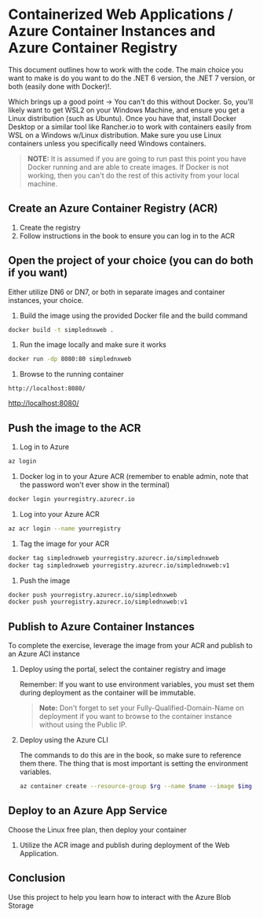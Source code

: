 # Containerized Web Applications / Azure Container Instances and Azure Container Registry

This document outlines how to work with the code.  The main choice you want to make is do you want to do the .NET 6 version, the .NET 7 version, or both (easily done with Docker)!.  

Which brings up a good point -> You can't do this without Docker.  So, you'll likely want to get WSL2 on your Windows Machine, and ensure you get a Linux distribution (such as Ubuntu).  Once you have that, install Docker Desktop or a similar tool like Rancher.io to work with containers easily from WSL on a Windows w/Linux distribution.  Make sure you use Linux containers unless you specifically need Windows containers.

>**NOTE:** It is assumed if you are going to run past this point you have Docker running and are able to create images.  If Docker is not working, then you can't do the rest of this activity from your local machine.

## Create an Azure Container Registry (ACR)

1. Create the registry
1. Follow instructions in the book to ensure you can log in to the ACR

## Open the project of your choice (you can do both if you want)

Either utilize DN6 or DN7, or both in separate images and container instances, your choice.

1. Build the image using the provided Docker file and the build command

```bash
docker build -t simplednxweb .
```  

1. Run the image locally and make sure it works

```bash
docker run -dp 8080:80 simplednxweb
```  

1. Browse to the running container

```https
http://localhost:8080/
```  

[http://localhost:8080/](http://localhost:8080)   

## Push the image to the ACR

1. Log in to Azure

```bash
az login
```  

1. Docker log in to your Azure ACR (remember to enable admin, note that the password won't ever show in the terminal)

```bash
docker login yourregistry.azurecr.io
```

1. Log into your Azure ACR

```bash
az acr login --name yourregistry
```

1. Tag the image for your ACR

```bash
docker tag simplednxweb yourregistry.azurecr.io/simplednxweb
docker tag simplednxweb yourregistry.azurecr.io/simplednxweb:v1
```  

1. Push the image

```bash
docker push yourregistry.azurecr.io/simplednxweb
docker push yourregistry.azurecr.io/simplednxweb:v1
```  
## Publish to Azure Container Instances

To complete the exercise, leverage the image from your ACR and publish to an Azure ACI instance

1. Deploy using the portal, select the container registry and image

    Remember: If you want to use environment variables, you must set them during deployment as the container will be immutable. 

    >**Note:** Don't forget to set your Fully-Qualified-Domain-Name on deployment if you want to browse to the container instance without using the Public IP.

1. Deploy using the Azure CLI

    The commands to do this are in the book, so make sure to reference them there.  The thing that is most important is setting the environment variables.  

    ```bash
    az container create --resource-group $rg --name $name --image $img --dns-name-label $dns --ports 80 --environment-variables 'SimpleWebShared__MySimpleValue'='CLI: Shared Value' 'SimpleWebShared__MySecretValue'='CLI:Secret Value'  
    ```  

## Deploy to an Azure App Service

Choose the Linux free plan, then deploy your container

1. Utilize the ACR image and publish during deployment of the Web Application.

## Conclusion

Use this project to help you learn how to interact with the Azure Blob Storage
